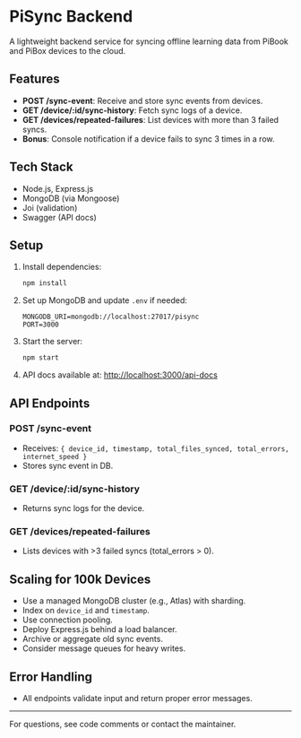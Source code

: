# PiSync Backend

A lightweight backend service for syncing offline learning data from PiBook and PiBox devices to the cloud.

## Features
- **POST /sync-event**: Receive and store sync events from devices.
- **GET /device/:id/sync-history**: Fetch sync logs of a device.
- **GET /devices/repeated-failures**: List devices with more than 3 failed syncs.
- **Bonus**: Console notification if a device fails to sync 3 times in a row.

## Tech Stack
- Node.js, Express.js
- MongoDB (via Mongoose)
- Joi (validation)
- Swagger (API docs)

## Setup
1. Install dependencies:
   ```bash
   npm install
   ```
2. Set up MongoDB and update `.env` if needed:
   ```env
   MONGODB_URI=mongodb://localhost:27017/pisync
   PORT=3000
   ```
3. Start the server:
   ```bash
   npm start
   ```
4. API docs available at: [http://localhost:3000/api-docs](http://localhost:3000/api-docs)

## API Endpoints
### POST /sync-event
- Receives: `{ device_id, timestamp, total_files_synced, total_errors, internet_speed }`
- Stores sync event in DB.

### GET /device/:id/sync-history
- Returns sync logs for the device.

### GET /devices/repeated-failures
- Lists devices with >3 failed syncs (total_errors > 0).

## Scaling for 100k Devices
- Use a managed MongoDB cluster (e.g., Atlas) with sharding.
- Index on `device_id` and `timestamp`.
- Use connection pooling.
- Deploy Express.js behind a load balancer.
- Archive or aggregate old sync events.
- Consider message queues for heavy writes.

## Error Handling
- All endpoints validate input and return proper error messages.

---

For questions, see code comments or contact the maintainer.
